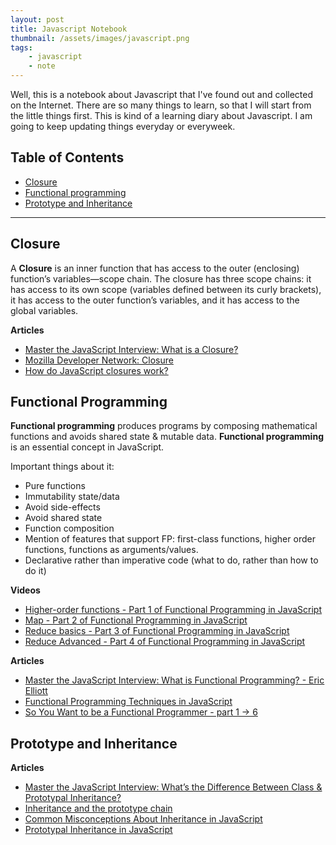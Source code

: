 ```yaml
---
layout: post
title: Javascript Notebook
thumbnail: /assets/images/javascript.png
tags:
    - javascript
    - note
---
```



Well, this is a notebook about Javascript that I've found out and collected on the Internet. There are so many things to learn, so that I will start from the little things first. 
This is kind of a learning diary about Javascript. I am going to keep updating things everyday or everyweek.


## Table of Contents

- [Closure](#closure)
- [Functional programming](#functional-programming)
- [Prototype and Inheritance](#prototype-and-inheritance)

---

## Closure

A **Closure** is an inner function that has access to the outer (enclosing) function’s variables—scope chain. The closure has three scope chains: it has access to its own scope (variables defined between its curly brackets), it has access to the outer function’s variables, and it has access to the global variables.

**Articles**

+ [Master the JavaScript Interview: What is a Closure?](https://medium.com/javascript-scene/master-the-javascript-interview-what-is-a-closure-b2f0d2152b36#.4r4ornmov)
+ [Mozilla Developer Network: Closure](https://developer.mozilla.org/en/docs/Web/JavaScript/Closures)
+ [How do JavaScript closures work?](http://stackoverflow.com/questions/111102/how-do-javascript-closures-work)



## Functional Programming

**Functional programming** produces programs by composing mathematical functions and avoids shared state & mutable data. **Functional programming** is an essential concept in JavaScript.

Important things about it:

+ Pure functions
+ Immutability state/data
+ Avoid side-effects
+ Avoid shared state
+ Function composition
+ Mention of features that support FP: first-class functions, higher order functions, functions as arguments/values.
+ Declarative rather than imperative code (what to do, rather than how to do it)

**Videos**

+ [Higher-order functions - Part 1 of Functional Programming in JavaScript](https://www.youtube.com/watch?v=BMUiFMZr7vk)
+ [Map - Part 2 of Functional Programming in JavaScript](https://www.youtube.com/watch?v=bCqtb-Z5YGQ)
+ [Reduce basics - Part 3 of Functional Programming in JavaScript](https://www.youtube.com/watch?v=Wl98eZpkp-c)
+ [Reduce Advanced - Part 4 of Functional Programming in JavaScript](https://www.youtube.com/watch?v=1DMolJ2FrNY)

**Articles**

+ [Master the JavaScript Interview: What is Functional Programming? - Eric Elliott](https://medium.com/javascript-scene/master-the-javascript-interview-what-is-functional-programming-7f218c68b3a0#.ojau3stye)
+ [Functional Programming Techniques in JavaScript](https://medium.com/@yannickdot/functional-programming-techniques-in-javascript-c7f8a99e5c49#.11fxms5kl)
+ [So You Want to be a Functional Programmer - part 1 -> 6](https://medium.com/@cscalfani/so-you-want-to-be-a-functional-programmer-part-1-1f15e387e536#.hcodyg9j5)



## Prototype and Inheritance


**Articles**

+ [Master the JavaScript Interview: What’s the Difference Between Class & Prototypal Inheritance?](https://medium.com/javascript-scene/master-the-javascript-interview-what-s-the-difference-between-class-prototypal-inheritance-e4cd0a7562e9#.985s391s5)
+ [Inheritance and the prototype chain](https://developer.mozilla.org/en/docs/Web/JavaScript/Inheritance_and_the_prototype_chain)
+ [Common Misconceptions About Inheritance in JavaScript](https://medium.com/javascript-scene/common-misconceptions-about-inheritance-in-javascript-d5d9bab29b0a#.nangh4zh8)
+ [Prototypal Inheritance in JavaScript](https://medium.com/@kevincennis/prototypal-inheritance-781bccc97edb#.oc670qonl)

